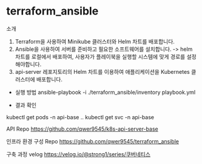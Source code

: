 # terraform_ansible
소개
1. Terraform을 사용하여 Minikube 클러스터와 Helm 차트를 배포합니다.
2. Ansible을 사용하여 서버를 준비하고 필요한 소프트웨어를 설치합니다.
 -> helm 차트를 로컬에서 배포하여, 사용자가 플레이북을 실행할 시스템에 맞게 경로를 설정해야합니다.
3. api-server 레포지토리의 Helm 차트를 이용하여 애플리케이션을 Kubernetes 클러스터에 배포합니다.

- 실행 방법
ansible-playbook -i ./terraform_ansible/inventory playbook.yml

- 결과 확인

kubectl get pods -n api-base
..
kubectl get svc -n api-base

API Repo
https://github.com/qwer9545/k8s-api-server-base

인프라 환경 구성 Repo
https://github.com/qwer9545/terraform_ansible

구축 과정 velog
https://velog.io/@strong1/series/쿠버네티스
